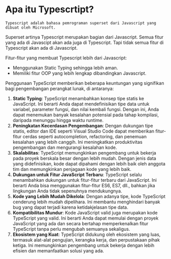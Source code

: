 # Apa itu Typescrtipt?

`Typescript adalah bahasa pemrograman superset dari Javascript yang dibuat oleh Microsoft.`

Superset artinya Typescript merupakan bagian dari Javascript. Semua fitur yang ada di Javascipt akan ada juga di Typescript. Tapi tidak semua fitur di Typescript akan ada di Javascript.

Fitur-fitur yang membuat Typescript lebih dari Javascript:

- Menggunakan Static Typing sehingga lebih aman.
- Memiliki fitur OOP yang lebih lengkap dibandingkan Javascript.

Penggunaan TypeScript memberikan beberapa keuntungan yang signifikan bagi pengembangan perangkat lunak, di antaranya:

1. **Static Typing**: TypeScript menambahkan konsep tipe statis ke JavaScript. Ini berarti Anda dapat mendefinisikan tipe data untuk variabel, parameter fungsi, dan nilai kembali fungsi. Dengan ini, Anda dapat menemukan banyak kesalahan potensial pada tahap kompilasi, daripada menunggu hingga waktu runtime.
2. **Peningkatan Kecerdasan Pengembangan**: Dengan dukungan tipe statis, editor dan IDE seperti Visual Studio Code dapat memberikan fitur-fitur cerdas seperti autocompletion, refactoring, dan penemuan kesalahan yang lebih canggih. Ini meningkatkan produktivitas pengembangan dan mengurangi kesalahan kode.
3. **Skalabilitas**: TypeScript memungkinkan pengembang untuk bekerja pada proyek berskala besar dengan lebih mudah. Dengan jenis data yang didefinisikan, kode dapat dipahami dengan lebih baik oleh anggota tim dan memungkinkan penjagaan kode yang lebih baik.
4. **Dukungan untuk Fitur JavaScript Terbaru**: TypeScript selalu menambahkan dukungan untuk fitur-fitur terbaru dari JavaScript. Ini berarti Anda bisa menggunakan fitur-fitur ES6, ES7, dll., bahkan jika lingkungan Anda tidak sepenuhnya mendukungnya.
5. **Kode yang Lebih Mudah Dikelola**: Dengan adanya tipe, kode TypeScript cenderung lebih mudah dipelihara. Ini membantu menghindari banyak bug yang dapat terjadi karena ketidakjelasan tipe data.
6. **Kompatibilitas Mundur**: Kode JavaScript valid juga merupakan kode TypeScript yang valid. Ini berarti Anda dapat memulai dengan proyek JavaScript yang ada dan secara bertahap memperkenalkan fitur TypeScript tanpa perlu mengubah semuanya sekaligus.
7. **Ekosistem yang Kuat**: TypeScript didukung oleh ekosistem yang luas, termasuk alat-alat pengujian, kerangka kerja, dan perpustakaan pihak ketiga. Ini memungkinkan pengembang untuk bekerja dengan lebih efisien dan memanfaatkan solusi yang ada.
